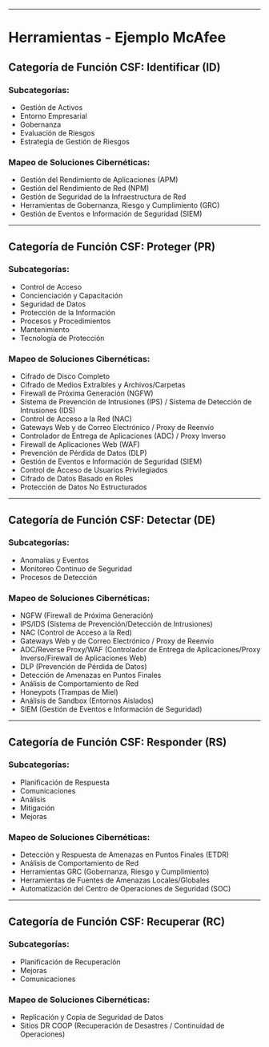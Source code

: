 
---

# Herramientas - Ejemplo McAfee

## Categoría de Función CSF: Identificar (ID)

### Subcategorías:
* Gestión de Activos
* Entorno Empresarial
* Gobernanza
* Evaluación de Riesgos
* Estrategia de Gestión de Riesgos

### Mapeo de Soluciones Cibernéticas:
* Gestión del Rendimiento de Aplicaciones (APM)
* Gestión del Rendimiento de Red (NPM)
* Gestión de Seguridad de la Infraestructura de Red
* Herramientas de Gobernanza, Riesgo y Cumplimiento (GRC)
* Gestión de Eventos e Información de Seguridad (SIEM)

---

## Categoría de Función CSF: Proteger (PR)

### Subcategorías:
* Control de Acceso
* Concienciación y Capacitación
* Seguridad de Datos
* Protección de la Información
* Procesos y Procedimientos
* Mantenimiento
* Tecnología de Protección

### Mapeo de Soluciones Cibernéticas:
* Cifrado de Disco Completo
* Cifrado de Medios Extraíbles y Archivos/Carpetas
* Firewall de Próxima Generación (NGFW)
* Sistema de Prevención de Intrusiones (IPS) / Sistema de Detección de Intrusiones (IDS)
* Control de Acceso a la Red (NAC)
* Gateways Web y de Correo Electrónico / Proxy de Reenvío
* Controlador de Entrega de Aplicaciones (ADC) / Proxy Inverso
* Firewall de Aplicaciones Web (WAF)
* Prevención de Pérdida de Datos (DLP)
* Gestión de Eventos e Información de Seguridad (SIEM)
* Control de Acceso de Usuarios Privilegiados
* Cifrado de Datos Basado en Roles
* Protección de Datos No Estructurados

---

## Categoría de Función CSF: Detectar (DE)

### Subcategorías:
* Anomalías y Eventos
* Monitoreo Continuo de Seguridad
* Procesos de Detección

### Mapeo de Soluciones Cibernéticas:
* NGFW (Firewall de Próxima Generación)
* IPS/IDS (Sistema de Prevención/Detección de Intrusiones)
* NAC (Control de Acceso a la Red)
* Gateways Web y de Correo Electrónico / Proxy de Reenvío
* ADC/Reverse Proxy/WAF (Controlador de Entrega de Aplicaciones/Proxy Inverso/Firewall de Aplicaciones Web)
* DLP (Prevención de Pérdida de Datos)
* Detección de Amenazas en Puntos Finales
* Análisis de Comportamiento de Red
* Honeypots (Trampas de Miel)
* Análisis de Sandbox (Entornos Aislados)
* SIEM (Gestión de Eventos e Información de Seguridad)

---

## Categoría de Función CSF: Responder (RS)

### Subcategorías:
* Planificación de Respuesta
* Comunicaciones
* Análisis
* Mitigación
* Mejoras

### Mapeo de Soluciones Cibernéticas:
* Detección y Respuesta de Amenazas en Puntos Finales (ETDR)
* Análisis de Comportamiento de Red
* Herramientas GRC (Gobernanza, Riesgo y Cumplimiento)
* Herramientas de Fuentes de Amenazas Locales/Globales
* Automatización del Centro de Operaciones de Seguridad (SOC)

---

## Categoría de Función CSF: Recuperar (RC)

### Subcategorías:
* Planificación de Recuperación
* Mejoras
* Comunicaciones

### Mapeo de Soluciones Cibernéticas:
* Replicación y Copia de Seguridad de Datos
* Sitios DR COOP (Recuperación de Desastres / Continuidad de Operaciones)